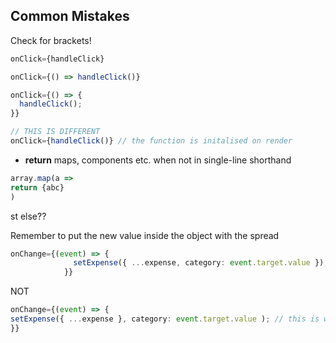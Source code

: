 ## Common Mistakes

Check for brackets!

```typescript
onClick={handleClick}

onClick={() => handleClick()}

onClick={() => {
  handleClick();
}}

// THIS IS DIFFERENT
onClick={handleClick()} // the function is initalised on render

```

- **return** maps, components etc. when not in single-line shorthand

```typescript
array.map(a =>
return {abc}
)
```

st else??

Remember to put the new value inside the object with the spread

```typescript
onChange={(event) => {
              setExpense({ ...expense, category: event.target.value });
            }}
```

NOT

```typescript
onChange={(event) => {
setExpense({ ...expense }, category: event.target.value ); // this is wrong
}}
```
